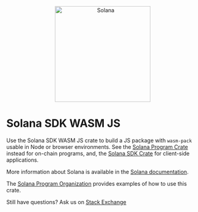 <p align="center">
  <a href="https://solana.com">
    <img alt="Solana" src="https://i.imgur.com/IKyzQ6T.png" width="250" />
  </a>
</p>

# Solana SDK WASM JS

Use the Solana SDK WASM JS crate to build a JS package with `wasm-pack` usable in Node or browser environments.
See the [Solana Program Crate](https://crates.io/crates/solana-program) instead for on-chain programs, and, the [Solana SDK Crate](https://crates.io/crates/solana-sdk) for client-side
applications.

More information about Solana is available in the [Solana documentation](https://solana.com/docs).

The [Solana Program Organization](https://github.com/solana-program) provides examples of how to use this crate.

Still have questions?  Ask us on [Stack Exchange](https://sola.na/sse)
